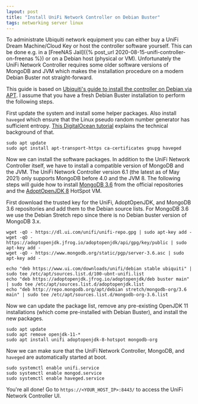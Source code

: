 ```yaml
---
layout: post
title: "Install UniFi Network Controller on Debian Buster"
tags: networking server linux
---
```


To administrate Ubiquiti network equipment you can either buy a UniFi Dream Machine/Cloud Key or host the controller
software yourself. This can be done e.g. in a [FreeNAS Jail]({% post_url 2020-08-15-unifi-controller-on-freenas %})
or on a Debian host (physical or VM). Unfortunately the UniFi Network Controller requires some older software versions
of MongoDB and JVM which makes the installation procedure on a modern Debian Buster not straight-forward.

This guide is based on [Ubiquiti's guide to install the controller on Debian via APT](https://help.ui.com/hc/en-us/articles/220066768-UniFi-How-to-Install-and-Update-via-APT-on-Debian-or-Ubuntu).
I assume that you have a fresh Debian Buster installation to perform the following steps.

First update the system and install some helper packages. Also install `haveged` which ensure that the Linux pseudo
random number generator has sufficient entropy. [This DigitalOcean tutorial](https://www.digitalocean.com/community/tutorials/how-to-setup-additional-entropy-for-cloud-servers-using-haveged)
explains the technical background of that.

```shell
sudo apt update
sudo apt install apt-transport-https ca-certificates gnupg haveged
```

Now we can install the software packages. In addition to the UniFi Network Controller itself, we have to install a
compatible version of MongoDB and the JVM. The UniFi Network Controller version 6.1 (the latest as of May 2021) only
supports MongoDB before 4.0 and the JVM 8. The following steps will guide how to install [MongoDB 3.6](https://docs.mongodb.com/v3.6/tutorial/install-mongodb-on-debian/)
from the official repositories and the [AdoptOpenJDK 8](https://adoptopenjdk.net/) HotSpot VM.


First download the trusted key for the UniFi, AdoptOpenJDK, and MongoDB 3.6 repositories and add them to the Debian
source lists. For MongoDB 3.6 we use the Debian Stretch repo since there is no Debian buster version of MongoDB 3.x.

```shell
wget -qO - https://dl.ui.com/unifi/unifi-repo.gpg | sudo apt-key add -
wget -qO - https://adoptopenjdk.jfrog.io/adoptopenjdk/api/gpg/key/public | sudo apt-key add -
wget -qO - https://www.mongodb.org/static/pgp/server-3.6.asc | sudo apt-key add -

echo "deb https://www.ui.com/downloads/unifi/debian stable ubiquiti" | sudo tee /etc/apt/sources.list.d/100-ubnt-unifi.list
echo "deb https://adoptopenjdk.jfrog.io/adoptopenjdk/deb buster main" | sudo tee /etc/apt/sources.list.d/adoptopenjdk.list
echo "deb http://repo.mongodb.org/apt/debian stretch/mongodb-org/3.6 main" | sudo tee /etc/apt/sources.list.d/mongodb-org-3.6.list
```

Now we can update the package list, remove any pre-existing OpenJDK 11 installations (which come pre-installed with
Debian Buster), and install the new packages.

```shell
sudo apt update
sudo apt remove openjdk-11-*
sudo apt install unifi adoptopenjdk-8-hotspot mongodb-org
```

Now we can make sure that the UniFi Network Controller, MongoDB, and `haveged` are automatically started at boot.

```shell
sudo systemctl enable unifi.service
sudo systemctl enable mongod.service
sudo systemctl enable haveged.service
```

You're all done! Go to `https://<YOUR_HOST_IP>:8443/` to access the UniFi Network Controller UI.
